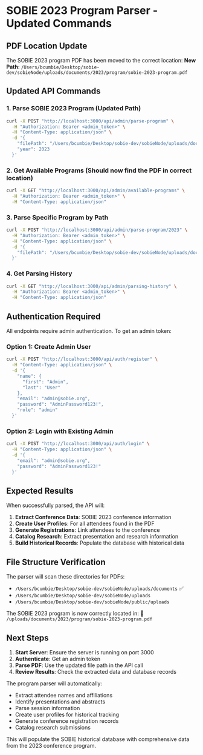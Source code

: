 # SOBIE 2023 Program Parser - Updated Commands

## PDF Location Update
The SOBIE 2023 program PDF has been moved to the correct location:
**New Path**: `/Users/bcumbie/Desktop/sobie-dev/sobieNode/uploads/documents/2023/program/sobie-2023-program.pdf`

## Updated API Commands

### 1. Parse SOBIE 2023 Program (Updated Path)
```bash
curl -X POST "http://localhost:3000/api/admin/parse-program" \
  -H "Authorization: Bearer <admin_token>" \
  -H "Content-Type: application/json" \
  -d '{
    "filePath": "/Users/bcumbie/Desktop/sobie-dev/sobieNode/uploads/documents/2023/program/sobie-2023-program.pdf",
    "year": 2023
  }'
```

### 2. Get Available Programs (Should now find the PDF in correct location)
```bash
curl -X GET "http://localhost:3000/api/admin/available-programs" \
  -H "Authorization: Bearer <admin_token>" \
  -H "Content-Type: application/json"
```

### 3. Parse Specific Program by Path
```bash
curl -X POST "http://localhost:3000/api/admin/parse-program/2023" \
  -H "Authorization: Bearer <admin_token>" \
  -H "Content-Type: application/json" \
  -d '{
    "filePath": "/Users/bcumbie/Desktop/sobie-dev/sobieNode/uploads/documents/2023/program/sobie-2023-program.pdf"
  }'
```

### 4. Get Parsing History
```bash
curl -X GET "http://localhost:3000/api/admin/parsing-history" \
  -H "Authorization: Bearer <admin_token>" \
  -H "Content-Type: application/json"
```

## Authentication Required

All endpoints require admin authentication. To get an admin token:

### Option 1: Create Admin User
```bash
curl -X POST "http://localhost:3000/api/auth/register" \
  -H "Content-Type: application/json" \
  -d '{
    "name": {
      "first": "Admin",
      "last": "User"
    },
    "email": "admin@sobie.org",
    "password": "AdminPassword123!",
    "role": "admin"
  }'
```

### Option 2: Login with Existing Admin
```bash
curl -X POST "http://localhost:3000/api/auth/login" \
  -H "Content-Type: application/json" \
  -d '{
    "email": "admin@sobie.org",
    "password": "AdminPassword123!"
  }'
```

## Expected Results

When successfully parsed, the API will:

1. **Extract Conference Data**: SOBIE 2023 conference information
2. **Create User Profiles**: For all attendees found in the PDF
3. **Generate Registrations**: Link attendees to the conference
4. **Catalog Research**: Extract presentation and research information
5. **Build Historical Records**: Populate the database with historical data

## File Structure Verification

The parser will scan these directories for PDFs:
- `/Users/bcumbie/Desktop/sobie-dev/sobieNode/uploads/documents` ✅
- `/Users/bcumbie/Desktop/sobie-dev/sobieNode/uploads`
- `/Users/bcumbie/Desktop/sobie-dev/sobieNode/public/uploads`

The SOBIE 2023 program is now correctly located in:
📄 `/uploads/documents/2023/program/sobie-2023-program.pdf`

## Next Steps

1. **Start Server**: Ensure the server is running on port 3000
2. **Authenticate**: Get an admin token
3. **Parse PDF**: Use the updated file path in the API call
4. **Review Results**: Check the extracted data and database records

The program parser will automatically:
- Extract attendee names and affiliations
- Identify presentations and abstracts
- Parse session information
- Create user profiles for historical tracking
- Generate conference registration records
- Catalog research submissions

This will populate the SOBIE historical database with comprehensive data from the 2023 conference program.
